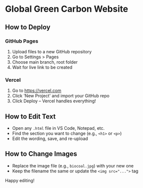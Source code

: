 
# Global Green Carbon Website

## How to Deploy

### GitHub Pages
1. Upload files to a new GitHub repository
2. Go to Settings > Pages
3. Choose main branch, root folder
4. Wait for live link to be created

### Vercel
1. Go to https://vercel.com
2. Click 'New Project' and import your GitHub repo
3. Click Deploy – Vercel handles everything!

## How to Edit Text
- Open any `.html` file in VS Code, Notepad, etc.
- Find the section you want to change (e.g., `<h1>` or `<p>`)
- Edit the wording, save, and re-upload

## How to Change Images
- Replace the image file (e.g., `biocoal.jpg`) with your new one
- Keep the filename the same or update the `<img src="...">` tag

Happy editing!
